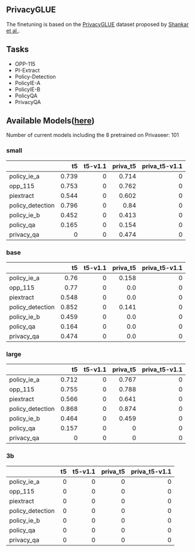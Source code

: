 ## PrivacyGLUE

The finetuning is based on the [PrivacyGLUE](https://github.com/infsys-lab/privacy-glue) dataset proposed by [Shankar et al.](https://www.mdpi.com/2076-3417/13/6/3701).


## Tasks

- OPP-115
- PI-Extract
- Policy-Detection
- PolicyIE-A
- PolicyIE-B
- PolicyQA
- PrivacyQA

## Available Models([here](https://huggingface.co/alzoubi36))


Number of current models including the 8 pretrained on Privaseer: 101

### small


|                   |    t5 |   t5-v1.1 |   priva_t5 |   priva_t5-v1.1 |
|:------------------|------:|----------:|-----------:|----------------:|
| policy\_ie\_a     | 0.739 |         0 |      0.714 |               0 |
| opp\_115          | 0.753 |         0 |      0.762 |               0 |
| piextract         | 0.544 |         0 |      0.602 |               0 |
| policy\_detection | 0.796 |         0 |      0.84  |               0 |
| policy\_ie\_b     | 0.452 |         0 |      0.413 |               0 |
| policy\_qa        | 0.165 |         0 |      0.154 |               0 |
| privacy\_qa       | 0     |         0 |      0.474 |               0 |
 

### base


|                   |    t5 |   t5-v1.1 | priva_t5 |   priva_t5-v1.1 |
|:------------------|------:|----------:|---------:|----------------:|
| policy\_ie\_a     | 0.76  |         0 |    0.158 |               0 |
| opp\_115          | 0.77  |         0 |      0.0 |               0 |
| piextract         | 0.548 |         0 |      0.0 |               0 |
| policy\_detection | 0.852 |         0 |    0.141 |               0 |
| policy\_ie\_b     | 0.459 |         0 |      0.0 |               0 |
| policy\_qa        | 0.164 |         0 |      0.0 |               0 |
| privacy\_qa       | 0.474 |         0 |      0.0 |               0 |
 

### large


|                   |    t5 |   t5-v1.1 |   priva_t5 |   priva_t5-v1.1 |
|:------------------|------:|----------:|-----------:|----------------:|
| policy\_ie\_a     | 0.712 |         0 |      0.767 |               0 |
| opp\_115          | 0.755 |         0 |      0.788 |               0 |
| piextract         | 0.566 |         0 |      0.641 |               0 |
| policy\_detection | 0.868 |         0 |      0.874 |               0 |
| policy\_ie\_b     | 0.464 |         0 |      0.459 |               0 |
| policy\_qa        | 0.157 |         0 |      0     |               0 |
| privacy\_qa       | 0     |         0 |      0     |               0 |
 

### 3b


|                   |   t5 |   t5-v1.1 |   priva_t5 |   priva_t5-v1.1 |
|:------------------|-----:|----------:|-----------:|----------------:|
| policy\_ie\_a     |    0 |         0 |          0 |               0 |
| opp\_115          |    0 |         0 |          0 |               0 |
| piextract         |    0 |         0 |          0 |               0 |
| policy\_detection |    0 |         0 |          0 |               0 |
| policy\_ie\_b     |    0 |         0 |          0 |               0 |
| policy\_qa        |    0 |         0 |          0 |               0 |
| privacy\_qa       |    0 |         0 |          0 |               0 |
 

